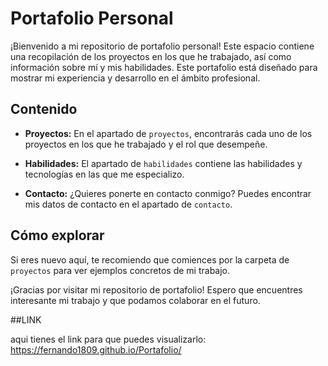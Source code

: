 # Portafolio Personal

¡Bienvenido a mi repositorio de portafolio personal! Este espacio contiene una recopilación de los proyectos en los que he trabajado, así como información sobre mí y mis habilidades. Este portafolio está diseñado para mostrar mi experiencia y desarrollo en el ámbito profesional.

## Contenido

- **Proyectos:** En el apartado de `proyectos`, encontrarás cada uno de los proyectos en los que he trabajado y el rol que desempeñe. 

- **Habilidades:** El apartado de `habilidades` contiene las habilidades y tecnologías en las que me especializo. 

- **Contacto:** ¿Quieres ponerte en contacto conmigo? Puedes encontrar mis datos de contacto en el apartado de  `contacto`.

## Cómo explorar

Si eres nuevo aquí, te recomiendo que comiences por la carpeta de `proyectos` para ver ejemplos concretos de mi trabajo.

¡Gracias por visitar mi repositorio de portafolio! Espero que encuentres interesante mi trabajo y que podamos colaborar en el futuro.

##LINK

aqui tienes el link para que puedes visualizarlo: https://fernando1809.github.io/Portafolio/
